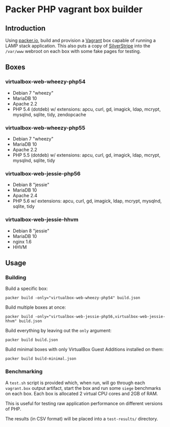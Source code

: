 # Packer PHP vagrant box builder

## Introduction

Using [packer.io](https://packer.io), build and provision a [Vagrant](https://www.vagrantup.com/) box capable of running a LAMP stack application.
This also puts a copy of [SilverStripe](http://www.silverstripe.org) into the `/var/www` webroot on each box with some fake pages for testing.

## Boxes

### virtualbox-web-wheezy-php54

 * Debian 7 "wheezy"
 * MariaDB 10
 * Apache 2.2
 * PHP 5.4 (dotdeb) w/ extensions: apcu, curl, gd, imagick, ldap, mcrypt, mysqlnd, sqlite, tidy, zendopcache

### virtualbox-web-wheezy-php55

 * Debian 7 "wheezy"
 * MariaDB 10
 * Apache 2.2
 * PHP 5.5 (dotdeb) w/ extensions: apcu, curl, gd, imagick, ldap, mcrypt, mysqlnd, sqlite, tidy

### virtualbox-web-jessie-php56

 * Debian 8 "jessie"
 * MariaDB 10
 * Apache 2.4
 * PHP 5.6 w/ extensions: apcu, curl, gd, imagick, ldap, mcrypt, mysqlnd, sqlite, tidy

### virtualbox-web-jessie-hhvm

 * Debian 8 "jessie"
 * MariaDB 10
 * nginx 1.6
 * HHVM

## Usage

### Building

Build a specific box:

	packer build -only="virtualbox-web-wheezy-php54" build.json

Build multiple boxes at once:

	packer build -only="virtualbox-web-jessie-php56,virtualbox-web-jessie-hhvm" build.json

Build everything by leaving out the `only` argument:

	packer build build.json

Build minimal boxes with only VirtualBox Guest Additions installed on them:

	packer build build-minimal.json

### Benchmarking

A `test.sh` script is provided which, when run, will go through each `vagrant.box` output artifact, start
the box and run some `siege` benchmarks on each box. Each box is allocated 2 virtual CPU cores and 2GB of RAM.

This is useful for testing raw application performance on different versions of PHP.

The results (in CSV format) will be placed into a `test-results/` directory.
